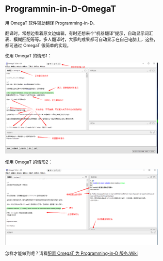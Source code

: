# Programmin-in-D-OmegaT

用 OmegaT 软件辅助翻译 Programming-in-D。

翻译时，常想边看着原文边编辑，有时还想来个“机器翻译”提示，自动显示词汇表、模糊匹配等等。多人翻译时，大家的成果都可自动显示在自己电脑上，这些，都可通过 OmegaT 很简单的实现。

使用 OmegaT 的情形1：

![使用 OmegaT 编辑行](https://github.com/DlangRen/Programming-in-D-OmegaT/blob/master/images/readme_1.png)

使用 OmegaT 的情形2：

![使用 OmegaT 编辑行](https://github.com/DlangRen/Programming-in-D-OmegaT/blob/master/images/readme2_1.png)

怎样才能做到呢？请看[配置 OmegaT 为 Programming-in-D 服务:Wiki](https://github.com/DlangRen/Programming-in-D-OmegaT/wiki/) 

